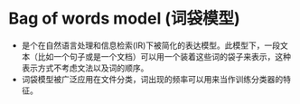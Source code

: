 # Bag of words model (词袋模型)
* 是个在自然语言处理和信息检索(IR)下被简化的表达模型。此模型下，一段文本（比如一个句子或是一个文档）可以用一个装着这些词的袋子来表示，这种表示方式不考虑文法以及词的顺序。
* 词袋模型被广泛应用在文件分类，词出现的频率可以用来当作训练分类器的特征。